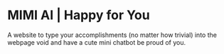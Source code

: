 # MIMI AI | Happy for You
A website to type your accomplishments (no matter how trivial) into the webpage void and have a cute mini chatbot be proud of you.
